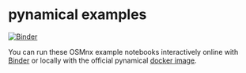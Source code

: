 # pynamical examples

[![Binder](https://mybinder.org/badge_logo.svg)](https://mybinder.org/v2/gh/gboeing/pynamical/master?urlpath=lab)

You can run these OSMnx example notebooks interactively online with [Binder](https://mybinder.org/v2/gh/gboeing/pynamical/master?urlpath=lab) or locally with the official pynamical [docker image](https://hub.docker.com/r/gboeing/pynamical).
